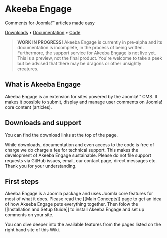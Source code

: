# Akeeba Engage

Comments for Joomla!™ articles made easy

[Downloads](https://github.com/akeeba/engage/releases) • [Documentation](https://github.com/akeeba/engage/wiki) • [Code](https://github.com/akeeba/engage)

> **WORK IN PROGRESS!** Akeeba Engage is currently in pre-alpha and its documentation is incomplete, in the process of being written. Furthermore, the support service for Akeeba Engage is not live yet. This is a preview, not the final product. You're welcome to take a peek but be advised that there may be dragons or other unsightly creatures.

## What is Akeeba Engage

Akeeba Engage is an extension for sites powered by the Joomla!™ CMS. It makes it possible to submit, display and manage user comments on Joomla! core content (articles).

## Downloads and support

You can find the download links at the top of the page.

While downloads, documentation and even access to the code is free of charge we do charge a fee for technical support. This makes the development of Akeeba Engage sustainable. Please do not file support requests via GitHub issues, email, our contact page, direct messages etc. Thank you for your understanding.

## First steps

Akeeba Engage is a Joomla package and uses Joomla core features for most of what it does. Please read the [[Main Concepts]] page to get an idea of how Akeeba Engage puts everything together. Then folow the [[Installation and Setup Guide]] to install Akeeba Engage and set up comments on your site.

You can dive deeper into the available features from the pages listed on the right hand site of this Wiki.